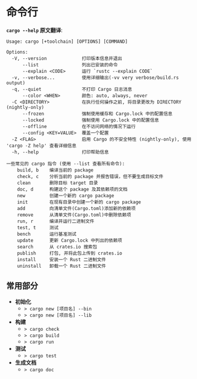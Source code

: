 # 命令行

**`cargo --help` 原文翻译**:
```
Usage: cargo [+toolchain] [OPTIONS] [COMMAND]

Options:
  -V, --version             打印版本信息并退出
      --list                列出已安装的命令
      --explain <CODE>      运行 `rustc --explain CODE`
  -v, --verbose...          使用详细输出(-vv very verbose/build.rs output)
  -q, --quiet               不打印 Cargo 日志消息
      --color <WHEN>        颜色: auto, always, never
  -C <DIRECTORY>            在执行任何操作之前, 将目录更改为 DIRECTORY (nightly-only)
      --frozen              强制使用缓存和 Cargo.lock 中的配置信息
      --locked              强制使用 Cargo.lock 中的配置信息
      --offline             在不访问网络的情况下运行
      --config <KEY=VALUE>  覆盖一个配置
  -Z <FLAG>                 启用 Cargo 的不安全特性 (nightly-only), 使用 'cargo -Z help' 查看详细信息
  -h, --help                打印帮助信息

一些常见的 cargo 指令 (使用 --list 查看所有命令):
    build, b    编译当前的 package
    check, c    分析当前的 package 并报告错误，但不要生成目标文件
    clean       删除目标 target 目录
    doc, d      构建这个 package 及其依赖项的文档
    new         创建一个新的 cargo package
    init        在现有目录中创建一个新的 cargo package
    add         向清单文件(Cargo.toml)添加新的依赖项
    remove      从清单文件(Cargo.toml)中删除依赖项
    run, r      编译并运行二进制文件
    test, t     测试
    bench       运行基准测试
    update      更新 Cargo.lock 中列出的依赖项
    search      从 crates.io 搜索包
    publish     打包, 并将此包上传到 crates.io
    install     安装一个 Rust 二进制文件
    uninstall   卸载一个 Rust 二进制文件
```

## 常用部分
- **初始化**
  - `> cargo new [项目名] --bin`
  - `> cargo new [项目名] --lib`
- **构建**
  - `> cargo check`
  - `> cargo build`
  - `> cargo run`
- **测试**
  - `> cargo test`
- **生成文档**
  - `> cargo doc`

    

